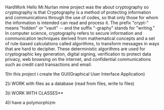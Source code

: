 HardWork Hello Mr.Nurlan mine project was the about cryptography so cryptography is that Cryptography is a method of protecting information and communications through the use of codes, so that only those for whom the information is intended can read and process it. The prefix "crypt-" means "hidden" or "vault" -- and the suffix "-graphy" stands for "writing." In computer science, cryptography refers to secure information and communication techniques derived from mathematical concepts and a set of rule-based calculations called algorithms, to transform messages in ways that are hard to decipher. These deterministic algorithms are used for cryptographic key generation, digital signing, verification to protect data privacy, web browsing on the internet, and confidential communications such as credit card transactions and email.

1)In this project i create the GUI(Graphical User Interface Application)

2)i WORK with files as a database (read from files, write to files)

3)i WORK WITH CLASSES**

4)I have a polymorphizm
